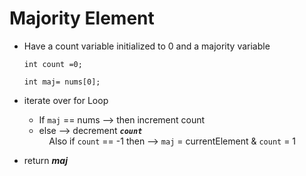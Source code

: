 # Majority Element

* Have a count variable initialized to 0 and a majority variable

    `int count =0;`

    `int maj= nums[0];`

  
* iterate over for Loop
  - If `maj` == nums --> then increment count
  - else --> decrement  ***`count`*** 
            <br/>&nbsp;&nbsp;&nbsp;&nbsp;Also if `count` == -1  then --> `maj` = currentElement & `count` = 1
* return ***maj***